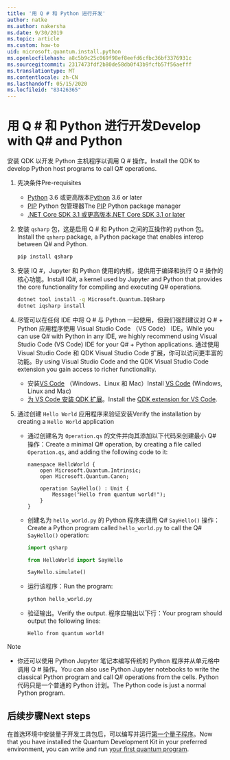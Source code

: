 ```yaml
---
title: '用 Q # 和 Python 进行开发'
author: natke
ms.author: nakersha
ms.date: 9/30/2019
ms.topic: article
ms.custom: how-to
uid: microsoft.quantum.install.python
ms.openlocfilehash: a8c5b9c25c069f98ef8eefd6cfbc36bf3376931c
ms.sourcegitcommit: 2317473fdf2b80de58db0f43b9fcfb57f56aefff
ms.translationtype: MT
ms.contentlocale: zh-CN
ms.lasthandoff: 05/15/2020
ms.locfileid: "83426365"
---
```

# <a name="develop-with-q-and-python"></a><span data-ttu-id="b7b56-102">用 Q # 和 Python 进行开发</span><span class="sxs-lookup"><span data-stu-id="b7b56-102">Develop with Q# and Python</span></span>

<span data-ttu-id="b7b56-103">安装 QDK 以开发 Python 主机程序以调用 Q # 操作。</span><span class="sxs-lookup"><span data-stu-id="b7b56-103">Install the QDK to develop Python host programs to call Q# operations.</span></span>

1. <span data-ttu-id="b7b56-104">先决条件</span><span class="sxs-lookup"><span data-stu-id="b7b56-104">Pre-requisites</span></span>

    - <span data-ttu-id="b7b56-105">[Python](https://www.python.org/downloads/) 3.6 或更高版本</span><span class="sxs-lookup"><span data-stu-id="b7b56-105">[Python](https://www.python.org/downloads/) 3.6 or later</span></span>
    - <span data-ttu-id="b7b56-106">[PIP](https://pip.pypa.io/en/stable/installing) Python 包管理器</span><span class="sxs-lookup"><span data-stu-id="b7b56-106">The [PIP](https://pip.pypa.io/en/stable/installing) Python package manager</span></span>
    - [<span data-ttu-id="b7b56-107">.NET Core SDK 3.1 或更高版本</span><span class="sxs-lookup"><span data-stu-id="b7b56-107">.NET Core SDK 3.1 or later</span></span>](https://www.microsoft.com/net/download)


1. <span data-ttu-id="b7b56-108">安装 `qsharp` 包，这是启用 Q # 和 Python 之间的互操作的 python 包。</span><span class="sxs-lookup"><span data-stu-id="b7b56-108">Install the `qsharp` package, a Python package that enables interop between Q# and Python.</span></span>

    ```bash
    pip install qsharp
    ```

1. <span data-ttu-id="b7b56-109">安装 IQ #，Jupyter 和 Python 使用的内核，提供用于编译和执行 Q # 操作的核心功能。</span><span class="sxs-lookup"><span data-stu-id="b7b56-109">Install IQ#, a kernel used by Jupyter and Python that provides the core functionality for compiling and executing Q# operations.</span></span>

    ```bash
    dotnet tool install -g Microsoft.Quantum.IQSharp
    dotnet iqsharp install
    ```
  
1. <span data-ttu-id="b7b56-110">尽管可以在任何 IDE 中将 Q # 与 Python 一起使用，但我们强烈建议对 Q # + Python 应用程序使用 Visual Studio Code （VS Code） IDE。</span><span class="sxs-lookup"><span data-stu-id="b7b56-110">While you can use Q# with Python in any IDE, we highly recommend using Visual Studio Code (VS Code) IDE for your Q# + Python applications.</span></span> <span data-ttu-id="b7b56-111">通过使用 Visual Studio Code 和 QDK Visual Studio Code 扩展，你可以访问更丰富的功能。</span><span class="sxs-lookup"><span data-stu-id="b7b56-111">By using Visual Studio Code and the QDK Visual Studio Code extension you gain access to richer functionality.</span></span>

    - <span data-ttu-id="b7b56-112">安装[VS Code](https://code.visualstudio.com/download) （Windows、Linux 和 Mac）</span><span class="sxs-lookup"><span data-stu-id="b7b56-112">Install [VS Code](https://code.visualstudio.com/download) (Windows, Linux and Mac)</span></span>
    - <span data-ttu-id="b7b56-113">[为 VS Code 安装 QDK 扩展](https://marketplace.visualstudio.com/items?itemName=quantum.quantum-devkit-vscode)。</span><span class="sxs-lookup"><span data-stu-id="b7b56-113">Install the [QDK extension for VS Code](https://marketplace.visualstudio.com/items?itemName=quantum.quantum-devkit-vscode).</span></span>

1. <span data-ttu-id="b7b56-114">通过创建 `Hello World` 应用程序来验证安装</span><span class="sxs-lookup"><span data-stu-id="b7b56-114">Verify the installation by creating a `Hello World` application</span></span>

    - <span data-ttu-id="b7b56-115">通过创建名为 `Operation.qs` 的文件并向其添加以下代码来创建最小 Q# 操作：</span><span class="sxs-lookup"><span data-stu-id="b7b56-115">Create a minimal Q# operation, by creating a file called `Operation.qs`, and adding the following code to it:</span></span>

        ```qsharp
        namespace HelloWorld {
            open Microsoft.Quantum.Intrinsic;
            open Microsoft.Quantum.Canon;

            operation SayHello() : Unit {
                Message("Hello from quantum world!");
            }
        }
        ```

    - <span data-ttu-id="b7b56-116">创建名为 `hello_world.py` 的 Python 程序来调用 Q# `SayHello()` 操作：</span><span class="sxs-lookup"><span data-stu-id="b7b56-116">Create a Python program called `hello_world.py` to call the Q# `SayHello()` operation:</span></span>

        ```python
        import qsharp

        from HelloWorld import SayHello

        SayHello.simulate()
        ```

    - <span data-ttu-id="b7b56-117">运行该程序：</span><span class="sxs-lookup"><span data-stu-id="b7b56-117">Run the program:</span></span>

        ```bash
        python hello_world.py
        ```

    - <span data-ttu-id="b7b56-118">验证输出。</span><span class="sxs-lookup"><span data-stu-id="b7b56-118">Verify the output.</span></span> <span data-ttu-id="b7b56-119">程序应输出以下行：</span><span class="sxs-lookup"><span data-stu-id="b7b56-119">Your program should output the following lines:</span></span>

        ```bash
        Hello from quantum world!
       ```


> [!NOTE]
> * <span data-ttu-id="b7b56-120">你还可以使用 Python Jupyter 笔记本编写传统的 Python 程序并从单元格中调用 Q # 操作。</span><span class="sxs-lookup"><span data-stu-id="b7b56-120">You can also use Python Jupyter notebooks to write the classical Python program and call Q# operations from the cells.</span></span> <span data-ttu-id="b7b56-121">Python 代码只是一个普通的 Python 计划。</span><span class="sxs-lookup"><span data-stu-id="b7b56-121">The Python code is just a normal Python program.</span></span>

## <a name="next-steps"></a><span data-ttu-id="b7b56-122">后续步骤</span><span class="sxs-lookup"><span data-stu-id="b7b56-122">Next steps</span></span>

<span data-ttu-id="b7b56-123">在首选环境中安装量子开发工具包后，可以编写并运行[第一个量子程序](xref:microsoft.quantum.quickstarts.qrng)。</span><span class="sxs-lookup"><span data-stu-id="b7b56-123">Now that you have installed the Quantum Development Kit in your preferred environment, you can write and run [your first quantum program](xref:microsoft.quantum.quickstarts.qrng).</span></span>
